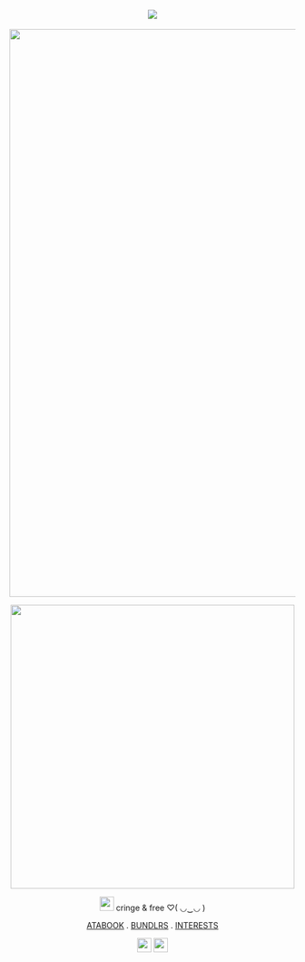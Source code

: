 <p align="center">
<h4 align="center"
 
![](https://komarev.com/ghpvc/?username=thedesires&label=𐙚+faggots+++&color=blue)

 </h4>
<p align="center">
 <img width="1000" src="https://i.imgur.com/P1F9eM2.jpeg"
 </p>
 <p align="center"> 
 <img width="500" src="https://64.media.tumblr.com/406d8e5c1ed7eb5c9a3847a39e6704a5/3729f36bbe497578-61/s400x600/f17d87bb562c4c972bc846eebd005e82f64c7e95.gifv"
 </p>
  <p align="center">
 <img width="25" src="https://64.media.tumblr.com/6ce0898caba9e05e492d5ec4be29d27d/a324df92b7afeba1-ea/s75x75_c1/276e87e823ea1e4065f03b26959f298e11abc490.gifv"
 </p>
 cringe & free ♡( ◡‿◡ )
 </p>
  <p align="center"> 
<a href="https://thedesires.atabook.org/">ATABOOK</a> . <a href="https://bundlrs.cc/makotoyuki">BUNDLRS</a> . <a href="https://listography.com/raidante">INTERESTS</a>
  </p>
  <p align="center">
 <img width="25" src="https://64.media.tumblr.com/31638ab32cc7c85ba10d396f94a34dd0/4720c94c0b561795-1d/s75x75_c1/4e3453c7aac02a8f02fdc153a3bc6073d3daf976.gifv"
  </p>
  <img width="25" src="https://64.media.tumblr.com/07a02480e07bf5757cb5b3a27b8d1bfb/f4d52b788dc9d5fb-07/s75x75_c1/4ca2bacdea9e0728e77fe78e72b66c3c81e8d566.gifv"
 </p>
